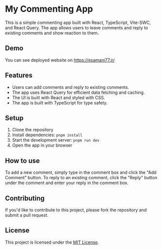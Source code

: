 # My Commenting App

This is a simple commenting app built with React, TypeScript, Vite-SWC, and React Query. The app allows users to leave comments and reply to existing comments and show reaction to them.

## Demo
You can see deployed website on https://esamani77.ir/

## Features

- Users can add comments and reply to existing comments.
- The app uses React Query for efficient data fetching and caching.
- The UI is built with React and styled with CSS.
- The app is built with TypeScript for type safety.

## Setup

1. Clone the repository
2. Install dependencies: `pnpm install`
3. Start the development server: `pnpm run dev`
4. Open the app in your browser

## How to use

To add a new comment, simply type in the comment box and click the "Add Comment" button. To reply to an existing comment, click the "Reply" button under the comment and enter your reply in the comment box.

## Contributing

If you'd like to contribute to this project, please fork the repository and submit a pull request. 

## License

This project is licensed under the [MIT License](https://opensource.org/licenses/MIT).
